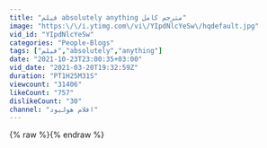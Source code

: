 ```yaml
---
title: "فيلم absolutely anything مترجم كامل"
image: "https:\/\/i.ytimg.com\/vi\/YIpdNlcYeSw\/hqdefault.jpg"
vid_id: "YIpdNlcYeSw"
categories: "People-Blogs"
tags: ["فيلم","absolutely","anything"]
date: "2021-10-23T23:00:35+03:00"
vid_date: "2021-03-20T19:32:59Z"
duration: "PT1H25M31S"
viewcount: "31406"
likeCount: "757"
dislikeCount: "30"
channel: "افلام هوليود"
---
```

{% raw %}{% endraw %}
